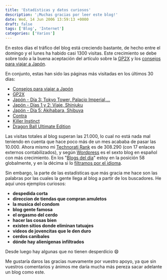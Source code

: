 ```yaml
---
title: 'Estadísticas y datos curiosos'
description: '¡Muchas gracias por leer este blog!'
date: Wed, 14 Jun 2006 13:59:13 +0000
draft: false
tags: ['Blog', 'Internet']
categories: ['Varios']
---
```


En estos días el tráfico del blog está creciendo bastante, de hecho entre el domingo y el lunes ha habido casi 1300 visitas. Este crecimiento se debe sobre todo a la buena aceptación del artículo sobre la [GP2X](/gp2x/) y los [consejos para viajar a Japón](/consejos-para-viajar-a-japon/).

En conjunto, estas han sido las páginas más visitadas en los últimos 30 días:

*   [Consejos para viajar a Japón](/consejos-para-viajar-a-japon/)
*   [GP2X](/gp2x/)
*   [Japón - Día 3: Tokyo Tower, Palacio Imperial,...](/japon-dia-3-tokyo-tower-palacio-imperial-asakusa-ueno-ikebukuro/)
*   [Japón - Días 1 y 2: Viaje, Shinjuku](/japon-dias-1-y-2-viaje-shinjuku/)
*   [Japón - Día 5: Akihabara, Shibuya](/japon-dia-4-akihabara-shibuya/)
*   [Contra](/contra/)
*   [Killer Instinct](/killer-instinct/)
*   [Dragon Ball Ultimate Edition](/dragon-ball-ultimate-edition/)

Las visitas totales al blog superan las 21.000, lo cual no está nada mal teniendo en cuenta que hace poco más de un mes acababa de pasar las 10.000. Ahora mismo mi [Technorati Rank](http://www.technorati.com/blogs/) es de 308.290 (con 17 enlaces externos contabilizados), y según [Wordpress](http://wordpress.com/) es el sexto blog en español con más crecimiento. En los "[Blogs del día](http://botd.wordpress.com/?lang=)" estoy en la posición 58 globalmente, y en la décima si lo [filtramos por el idioma](http://botd.wordpress.com/?lang=es).

Sin embargo, la parte de las estadísticas que más gracia me hace son las palabras por las cuales la gente llega al blog a partir de los buscadores. He aquí unos ejemplos curiosos:

*   **despedida corta**
*   **direccion de tiendas que compran amuletos**
*   **la musica del condom**
*   **blog gente famosa**
*   **el orgasmo del cerdo**
*   **hacer las cosas bien**
*   **existen sitios donde eliminan tatuajes**
*   **videos de jovencitas que le den duro**
*   **cerdos canibales**
*   **dónde hay alienígenas infiltrados**

Desde luego hay algunas que no tienen desperdicio :smile:

Me gustaría daros las gracias nuevamente por vuestro apoyo, ya que sin vuestros comentarios y ánimos me daría mucha más pereza sacar adelante un blog como este.